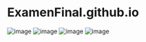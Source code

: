 # ExamenFinal.github.io

![image](https://user-images.githubusercontent.com/119112780/221603023-f532dd6c-1afa-4d64-b266-dddb386d94d9.png)
![image](https://user-images.githubusercontent.com/119112780/221603182-ae82565c-ba75-46e0-94b6-2e7354f2e8a4.png)
![image](https://user-images.githubusercontent.com/119112780/221603217-cdc021cd-9577-4a46-9526-700fc7fadf75.png)
![image](https://user-images.githubusercontent.com/119112780/221603248-9d18608c-94d5-4a33-b73b-1d046fb8fc03.png)
